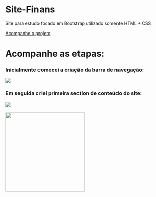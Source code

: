# Site-Finans

Site para estudo focado em Bootstrap utilizado somente HTML + CSS

<a href = "https://rodrigoalvesf.github.io/Site-Finans/"> Acompanhe o projeto </a>

# Acompanhe as etapas:

<h3>Inicialmente comecei a criação da barra de navegação:</h3>

  <img src = "https://i.imgur.com/94rRJ8W.jpg">

<h3>Em seguida criei primeira section de conteúdo do site:</h3>

  <img src = "https://i.imgur.com/MKbRkRQ.png">

<br>
<br>

  <img src = "https://media.istockphoto.com/id/1192686067/zh/%E5%90%91%E9%87%8F/%E5%9C%A8%E7%B4%85%E8%89%B2%E5%9C%93%E5%BD%A2%E8%83%8C%E6%99%AF%E4%B8%8A%E7%B9%BC%E7%BA%8C%E6%89%8B%E5%AF%AB%E6%A8%99%E9%A1%8C%E8%88%8A%E9%9B%BB%E5%BD%B1%E5%9C%88%E7%B5%90%E6%9D%9F%E8%9E%A2%E5%B9%95%E5%90%91%E9%87%8F%E5%BA%AB%E5%AD%98%E5%9C%96.jpg?s=612x612&w=0&k=20&c=mDJUmwUj_mnWHfRdUIrfwSTLl00Opz8X3ME1LJa2zkk=" width="250px">
